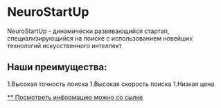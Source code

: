 # NeuroStartUp
NeuroStartUp - динамически развивающийся стартап, специализирующийся на поиске с использованием новейших технологий искусственного интеллект

## Наши преимущества:

1.Высокая точность поиска
1.Высокая скорость поиска
1.Низкая цена

[** Посмотреть информацию можно со сылке ](https://github.com/Swetlyak2006/NeuroStartUp)
